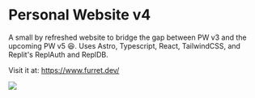 # Personal Website v4

A small by refreshed website to bridge the gap between PW v3 and the upcoming PW v5
:laughing:. Uses Astro, Typescript, React, TailwindCSS, and Replit's ReplAuth and ReplDB.

Visit it at: https://www.furret.dev/

[![](https://media.furret.dev/qpNckjHdgc)](https://media.furret.dev/qpNckjHdgc1)